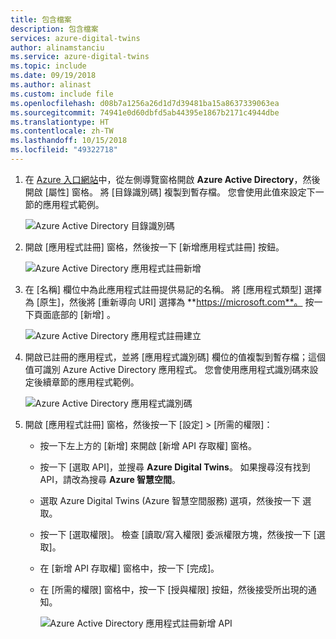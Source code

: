 ```yaml
---
title: 包含檔案
description: 包含檔案
services: azure-digital-twins
author: alinamstanciu
ms.service: azure-digital-twins
ms.topic: include
ms.date: 09/19/2018
ms.author: alinast
ms.custom: include file
ms.openlocfilehash: d08b7a1256a26d1d7d39481ba15a8637339063ea
ms.sourcegitcommit: 74941e0d60dbfd5ab44395e1867b2171c4944dbe
ms.translationtype: HT
ms.contentlocale: zh-TW
ms.lasthandoff: 10/15/2018
ms.locfileid: "49322718"
---
```

1. 在 [Azure 入口網站](https://portal.azure.com)中，從左側導覽窗格開啟 **Azure Active Directory**，然後開啟 [屬性] 窗格。 將 [目錄識別碼] 複製到暫存檔。 您會使用此值來設定下一節的應用程式範例。

    ![Azure Active Directory 目錄識別碼](./media/digital-twins-permissions/aad-app-reg-tenant.png)

1. 開啟 [應用程式註冊] 窗格，然後按一下 [新增應用程式註冊] 按鈕。
    
    ![Azure Active Directory 應用程式註冊新增](./media/digital-twins-permissions/aad-app-reg-start.png)

1. 在 [名稱] 欄位中為此應用程式註冊提供易記的名稱。 將 [應用程式類型] 選擇為 [原生]，然後將 [重新導向 URI] 選擇為 **https://microsoft.com**。 按一下頁面底部的 [新增] 。

    ![Azure Active Directory 應用程式註冊建立](./media/digital-twins-permissions/aad-app-reg-create.png)

1. 開啟已註冊的應用程式，並將 [應用程式識別碼] 欄位的值複製到暫存檔；這個值可識別 Azure Active Directory 應用程式。 您會使用應用程式識別碼來設定後續章節的應用程式範例。

    ![Azure Active Directory 應用程式識別碼](./media/digital-twins-permissions/aad-app-reg-app-id.png)

1. 開啟 [應用程式註冊] 窗格，然後按一下 [設定] > [所需的權限]：
    - 按一下左上方的 [新增] 來開啟 [新增 API 存取權] 窗格。
    - 按一下 [選取 API]，並搜尋 **Azure Digital Twins**。 如果搜尋沒有找到 API，請改為搜尋 **Azure 智慧空間**。
    - 選取 Azure Digital Twins (Azure 智慧空間服務) 選項，然後按一下 選取。
    - 按一下 [選取權限]。 檢查 [讀取/寫入權限] 委派權限方塊，然後按一下 [選取]。
    - 在 [新增 API 存取權] 窗格中，按一下 [完成]。
    - 在 [所需的權限] 窗格中，按一下 [授與權限] 按鈕，然後接受所出現的通知。

       ![Azure Active Directory 應用程式註冊新增 API](./media/digital-twins-permissions/aad-app-req-permissions.png)
